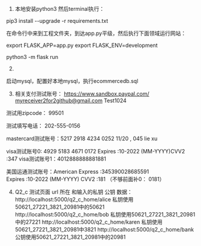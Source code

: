 1. 本地安装python3 然后terminal执行：

pip3 install --upgrade -r requirements.txt

在命令行中来到工程文件夹，到达app.py平级，然后执行下面领域运行网站：

export FLASK_APP=app.py
export FLASK_ENV=development

python3 -m flask run


2. 
启动mysql，配置好本地mysql，执行ecommercedb.sql


3. 相关支付测试账号：
https://www.sandbox.paypal.com/
myreceiver2for2github@gmail.com Test1024

测试用zipcode：
99501

测试填写电话：
202-555-0156

mastercard测试账号：5217 2918 4234 0252
                    11/20  ,  045
                    lie  xu


visa测试账号0: 4929 5183 4671 0172
              Expires :10-2022 (MM-YYYY)CVV2 :347
visa测试账号1：4012888888881881

美国运通测试账号：American Express :345390028685591    
        Expires :10-2022 (MM-YYYY)    CVV2 :181 （不够前面补0： 0181）


4. Q2_c 测试页面 url 所在 和输入的私钥 公钥 数据：
http://localhost:5000/q2_c_home/alice 私钥使用50621_27221_3821_20981中的50621
http://localhost:5000/q2_c_home/bob   私钥使用50621_27221_3821_20981中的27221
http://localhost:5000/q2_c_home/karen 私钥使用50621_27221_3821_20981中3821
http://localhost:5000/q2_c_home/bank  公钥使用50621_27221_3821_20981中的20981
